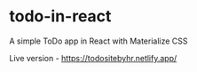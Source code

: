 # todo-in-react
A simple ToDo app in React with Materialize CSS

Live version - https://todositebyhr.netlify.app/
